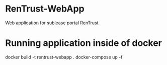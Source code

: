 # RenTrust-WebApp
Web application for sublease portal RenTrust

# Running application inside of docker
docker build -t rentrust-webapp .
docker-compose up -f

